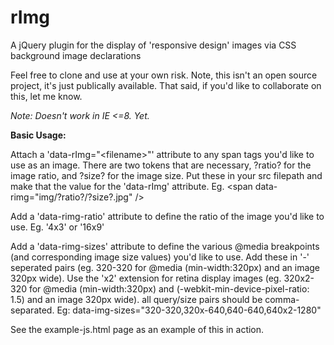 rImg
====

A jQuery plugin for the display of 'responsive design' images via CSS background image declarations

Feel free to clone and use at your own risk. Note, this isn't an open source project, it's just publically available. That said, if you'd like to collaborate on this, let me know. 

<em>Note: Doesn't work in IE <=8. Yet. </em>

<strong>Basic Usage:</strong>

Attach a 'data-rImg="&lt;filename&gt;"' attribute to any span tags you'd like to use as an image. There are two tokens that are necessary, ?ratio? for the image ratio, and ?size? for the image size. Put these in your src filepath and make that the value for the 'data-rImg' attribute. Eg. &lt;span data-rimg="img/?ratio?/?size?.jpg" /&gt;

Add a 'data-rimg-ratio' attribute to define the ratio of the image you'd like to use. Eg. '4x3' or '16x9'

Add a 'data-rimg-sizes' attribute to define the various @media breakpoints (and corresponding image size values) you'd like to use. Add these in '-' seperated pairs (eg. 320-320 for @media (min-width:320px) and an image 320px wide). Use the 'x2' extension for retina display images (eg. 320x2-320 for @media (min-width:320px) and (-webkit-min-device-pixel-ratio: 1.5) and an image 320px wide). all query/size pairs should be comma-separated. Eg: data-img-sizes="320-320,320x-640,640-640,640x2-1280"

See the example-js.html page as an example of this in action. 

